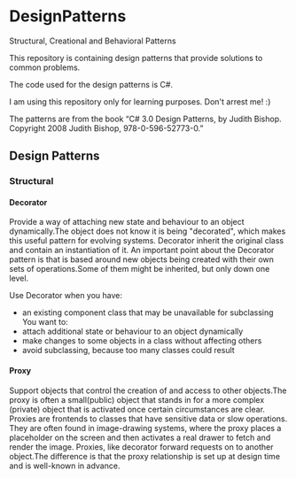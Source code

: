 # DesignPatterns
Structural, Creational and Behavioral Patterns

This repository is containing design patterns that provide solutions to common problems.

The code used for the design patterns is C#.

I am using this repository only for learning purposes. Don't arrest me! :)

The patterns are from the book “C# 3.0 Design Patterns, by Judith Bishop. Copyright 2008 Judith Bishop, 978-0-596-52773-0.”


## Design Patterns

### Structural 

#### Decorator
Provide a way of attaching new state and behaviour to an object dynamically.The object does not know it is being "decorated", which makes this useful pattern for evolving systems.
Decorator inherit the original class and contain an instantiation of it.
An important point about the Decorator pattern is that is based around new objects being created with their own sets of operations.Some of them might be inherited, but only down one level.

Use Decorator when you have:
*  an existing component class that may be unavailable for subclassing You want to:
* attach additional state or behaviour to an object dynamically
* make changes to some objects in a class without affecting others
* avoid subclassing, because too many classes could result

#### Proxy
Support objects that control the creation of and access to other objects.The proxy is often a small(public) object that stands in for a more complex (private) object that is activated once certain circumstances are clear.
Proxies are frontends to classes that have sensitive data or slow operations. They are often found in image-drawing systems, where the proxy places a placeholder on the screen and then activates a real drawer to fetch and render the image.
Proxies, like decorator forward requests on to another object.The difference is that the proxy relationship is set up at design time and is well-known in advance.
